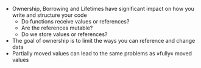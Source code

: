 - Ownership, Borrowing and Lifetimes have significant impact on how you write and structure
  your code
  - Do functions receive values or references?
  - Are the references mutable?
  - Do we store values or references?
- The goal of ownership is to limit the ways you can reference and change data
- Partially moved values can lead to the same problems as »fully« moved values
